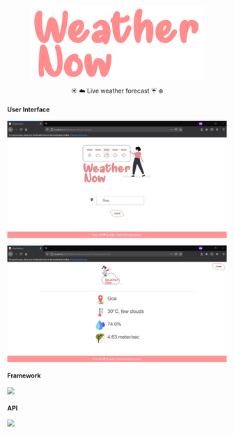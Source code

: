 <p align="center"> 
 <img src="https://raw.githubusercontent.com/tridib2003/WeatherNow/main/Extra/weather_now_logo.png" width="400px">
</p>


<p align="center">
  ☀️ ☁️ Live weather forecast ☔ ❄️
</p>


#### User Interface

<p align="center"> 
 <img src="https://raw.githubusercontent.com/tridib2003/WeatherNow/main/Extra/WeatherNow-1.PNG.jpg">
</p>


<p align="center"> 
 <img src="https://raw.githubusercontent.com/tridib2003/WeatherNow/main/Extra/WeatherNow-2.PNG.jpg">
</p>


#### Framework

<img src="https://upload.wikimedia.org/wikipedia/commons/thumb/4/44/Spring_Framework_Logo_2018.svg/245px-Spring_Framework_Logo_2018.svg.png">


#### API 

<img src="https://upload.wikimedia.org/wikipedia/commons/f/f6/OpenWeather-Logo.jpg" width="200px">
